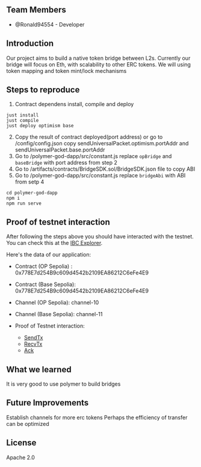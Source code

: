 
## Team Members

- @Ronald94554 - Developer


## Introduction

Our project aims to build a native token bridge between L2s. Currently our bridge will focus on Eth, with scalability to other ERC tokens. We will using token mapping and token mint/lock mechanisms


## Steps to reproduce
1. Contract dependens install, compile and deploy
```
just install
just compile
just deploy optimism base
```
2. Copy the result of contract deployed(port address) or go to /config/config.json copy sendUniversalPacket.optimism.portAddr and sendUniversalPacket.base.portAddr
3. Go to /polymer-god-dapp/src/constant.js replace `opBridge` and `baseBridge` with port address from step 2
4. Go to /artifacts/contracts/BridgeSDK.sol/BridgeSDK.json file to copy ABI
5. Go to /polymer-god-dapp/src/constant.js replace `bridgeAbi` with ABI from setp 4
```
cd polymer-god-dapp
npm i
npm run serve
```

## Proof of testnet interaction

After following the steps above you should have interacted with the testnet. You can check this at the [IBC Explorer](https://sepolia.polymer.zone/).

Here's the data of our application:

- Contract (OP Sepolia) : 0x778E7d254B9c609d4542b2109EA86212C6eFe4E9
- Contract (Base Sepolia): 0x778E7d254B9c609d4542b2109EA86212C6eFe4E9
- Channel (OP Sepolia): channel-10
- Channel (Base Sepolia): channel-11

- Proof of Testnet interaction:
    - [SendTx](https://optimism-sepolia.blockscout.com/tx/0xe74f6c0ff193b224d8d8d1f9613d4af34e0f0c8de8e175984704bcdadfcb37f2)
    - [RecvTx](https://base-sepolia.blockscout.com/tx/0x0fe292fc4cabd7f37badaf8500c3779a4fcae581e13554e468d3d4d6f54e00de)
    - [Ack](https://base-sepolia.blockscout.com/tx/0x0fe292fc4cabd7f37badaf8500c3779a4fcae581e13554e468d3d4d6f54e00de)

## What we learned

It is very good to use polymer to build bridges

## Future Improvements
Establish channels for more erc tokens
Perhaps the efficiency of transfer can be optimized


## License
Apache 2.0
